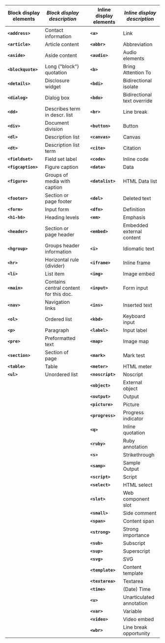 | **Block display elements** | _Block display description_            |     | **Inline display elements** | _Inline display description_ |
| -------------------------- | -------------------------------------- | --- | --------------------------- | ---------------------------- |
| **`<address>`**            | Contact information                    |     | **`<a>`**                   | Link                         |
| **`<article>`**            | Article content                        |     | **`<abbr>`**                | Abbreviation                 |
| **`<aside>`**              | Aside content                          |     | **`<audio>`**               | Audio elements               |
| **`<blockquote>`**         | Long ("block") quotation               |     | **`<b>`**                   | Bring Attention To           |
| **`<details>`**            | Disclosure widget                      |     | **`<bdi>`**                 | Bidirectional isolate        |
| **`<dialog>`**             | Dialog box                             |     | **`<bdo>`**                 | Bidirectional text override  |
| **`<dd>`**                 | Describes term in descr. list          |     | **`<br>`**                  | Line break                   |
| **`<div>`**                | Document division                      |     | **`<button>`**              | Button                       |
| **`<dl>`**                 | Description list                       |     | **`<canvas>`**              | Canvas                       |
| **`<dt>`**                 | Description list term                  |     | **`<cite>`**                | Citation                     |
| **`<fieldset>`**           | Field set label                        |     | **`<code>`**                | Inline code                  |
| **`<figcaption>`**         | Figure caption                         |     | **`<data>`**                | Data                         |
| **`<figure>`**             | Groups of media with caption           |     | **`<datalist>`**            | HTML Data list               |
| **`<footer>`**             | Section or page footer                 |     | **`<del>`**                 | Deleted text                 |
| **`<form>`**               | Input form                             |     | **`<dfn>`**                 | Definition                   |
| **`<h1-h6>`**              | Heading levels                         |     | **`<em>`**                  | Emphasis                     |
| **`<header>`**             | Section or page header                 |     | **`<embed>`**               | Embedded external content    |
| **`<hgroup>`**             | Groups header information              |     | **`<i>`**                   | Idiomatic text               |
| **`<hr>`**                 | Horizontal rule (divider)              |     | **`<iframe>`**              | Inline frame                 |
| **`<li>`**                 | List item                              |     | **`<img>`**                 | Image embed                  |
| **`<main>`**               | Contains central content for this doc. |     | **`<input>`**               | Form input                   |
| **`<nav>`**                | Navigation links                       |     | **`<ins>`**                 | Inserted text                |
| **`<ol>`**                 | Ordered list                           |     | **`<kbd>`**                 | Keyboard input               |
| **`<p>`**                  | Paragraph                              |     | **`<label>`**               | Input label                  |
| **`<pre>`**                | Preformatted text                      |     | **`<map>`**                 | Image map                    |
| **`<section>`**            | Section of page                        |     | **`<mark>`**                | Mark test                    |
| **`<table>`**              | Table                                  |     | **`<meter>`**               | HTML meter                   |
| **`<ul>`**                 | Unordered list                         |     | **`<noscript>`**            | Noscript                     |
|                            |                                        |     | **`<object>`**              | External object              |
|                            |                                        |     | **`<output>`**              | Output                       |
|                            |                                        |     | **`<picture>`**             | Picture                      |
|                            |                                        |     | **`<progress>`**            | Progress indicator           |
|                            |                                        |     | **`<q>`**                   | Inline quotation             |
|                            |                                        |     | **`<ruby>`**                | Ruby annotation              |
|                            |                                        |     | **`<s>`**                   | Strikethrough                |
|                            |                                        |     | **`<samp>`**                | Sample Output                |
|                            |                                        |     | **`<script>`**              | Script                       |
|                            |                                        |     | **`<select>`**              | HTML select                  |
|                            |                                        |     | **`<slot>`**                | Web component slot           |
|                            |                                        |     | **`<small>`**               | Side comment                 |
|                            |                                        |     | **`<span>`**                | Content span                 |
|                            |                                        |     | **`<strong>`**              | Strong importance            |
|                            |                                        |     | **`<sub>`**                 | Subscript                    |
|                            |                                        |     | **`<sup>`**                 | Superscript                  |
|                            |                                        |     | **`<svg>`**                 | SVG                          |
|                            |                                        |     | **`<template>`**            | Content template             |
|                            |                                        |     | **`<textarea>`**            | Textarea                     |
|                            |                                        |     | **`<time>`**                | (Date) Time                  |
|                            |                                        |     | **`<u>`**                   | Unarticulated annotation     |
|                            |                                        |     | **`<var>`**                 | Variable                     |
|                            |                                        |     | **`<video>`**               | Video embed                  |
|                            |                                        |     | **`<wbr>`**                 | Line break opportunity       |
